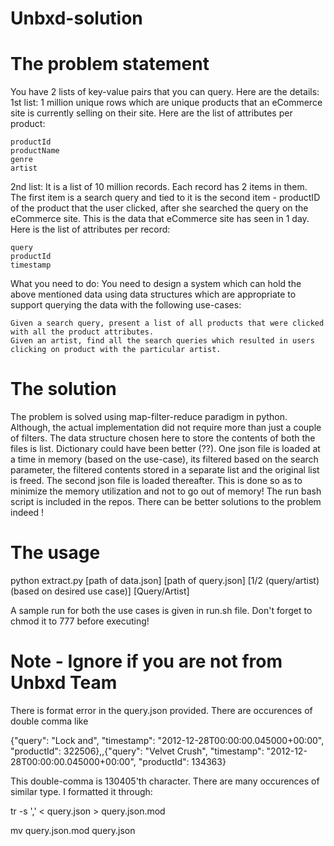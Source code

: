 Unbxd-solution
==============

The problem statement
======================

You have 2 lists of key-value pairs that you can query. Here are the details:
1st list: 1 million unique rows which are unique products that an eCommerce site is currently selling on their site.
Here are the list of attributes per product:

    productId
    productName
    genre
    artist

2nd list: It is a list of 10 million records. Each record has 2 items in them. The first item is a search query and tied to it is the second item - productID of the product that the user clicked, after she searched the query on the eCommerce site. This is the data that eCommerce site has seen in 1 day.
Here is the list of attributes per record:

    query
    productId
    timestamp


What you need to do:
You need to design a system which can hold the above mentioned data using data structures which are appropriate to support querying the data with the following use-cases:

    Given a search query, present a list of all products that were clicked with all the product attributes.
    Given an artist, find all the search queries which resulted in users clicking on product with the particular artist.


The solution
============

The problem is solved using map-filter-reduce paradigm in python. Although, the actual implementation did not require more than just a couple of filters. The data structure chosen here to store the contents of both the files is list. Dictionary could have been better (??). One json file is loaded at a time in memory (based on the use-case), its filtered based on the search parameter, the filtered contents stored in a separate list and the original list is freed. The second json file is loaded thereafter. This is done so as to minimize the memory utilization and not to go out of memory!
The run bash script is included in the repos. There can be better solutions to the problem indeed !

The usage
=========

python extract.py [path of data.json] [path of query.json] [1/2 (query/artist)(based on desired use case)] [Query/Artist]

A sample run for both the use cases is given in run.sh file. Don't forget to chmod it to 777 before executing!

Note - Ignore if you are not from Unbxd Team
============================================

There is format error in the query.json provided. There are occurences of double comma like

{"query": "Lock and", "timestamp": "2012-12-28T00:00:00.045000+00:00", "productId": 322506},,{"query": "Velvet Crush", "timestamp": "2012-12-28T00:00:00.045000+00:00", "productId": 134363}

This double-comma is 130405'th character. There are many occurences of similar type. I formatted it through:

tr -s ',' < query.json > query.json.mod

mv query.json.mod query.json

